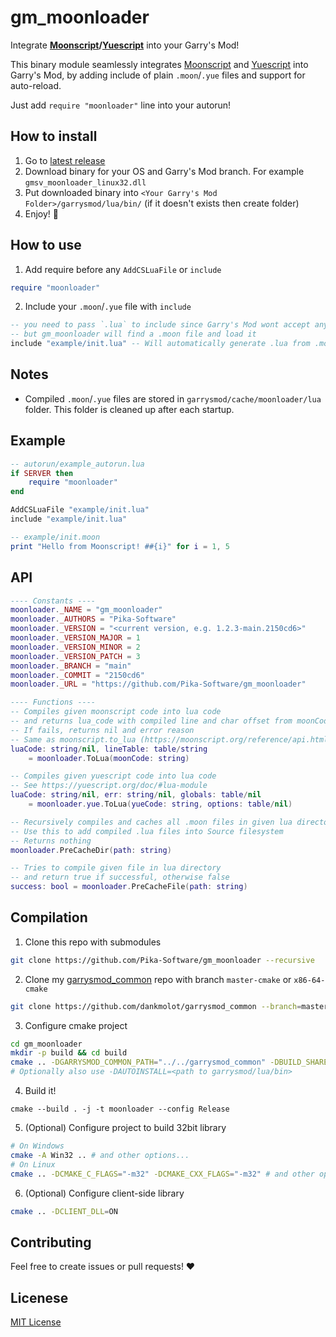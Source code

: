 # gm_moonloader
Integrate **[Moonscript][1]/[Yuescript][2]** into your Garry's Mod!

This binary module seamlessly integrates [Moonscript][1] and [Yuescript][2] into Garry's Mod, by adding include of plain `.moon`/`.yue` files and support for auto-reload.

Just add `require "moonloader"` line into your autorun!

## How to install
1. Go to [latest release](https://github.com/Pika-Software/gm_moonloader/releases/latest)
2. Download binary for your OS and Garry's Mod branch. For example `gmsv_moonloader_linux32.dll`
3. Put downloaded binary into `<Your Garry's Mod Folder>/garrysmod/lua/bin/` (if it doesn't exists then create folder)
4. Enjoy! 🎉

## How to use
1. Add require before any `AddCSLuaFile` or `include`
```lua
require "moonloader"
```
2. Include your `.moon`/`.yue` file with `include`
```lua
-- you need to pass `.lua` to include since Garry's Mod wont accept anything else
-- but gm_moonloader will find a .moon file and load it
include "example/init.lua" -- Will automatically generate .lua from .moon/.yue in garrysmod/cache/moonloader/lua
```

## Notes
* Compiled `.moon`/`.yue` files are stored in `garrysmod/cache/moonloader/lua` folder. This folder is cleaned up after each startup.

## Example
```lua
-- autorun/example_autorun.lua
if SERVER then
    require "moonloader"
end

AddCSLuaFile "example/init.lua"
include "example/init.lua"
```
```lua
-- example/init.moon
print "Hello from Moonscript! ##{i}" for i = 1, 5 
```

## API
```lua
---- Constants ----
moonloader._NAME = "gm_moonloader"
moonloader._AUTHORS = "Pika-Software"
moonloader._VERSION = "<current version, e.g. 1.2.3-main.2150cd6>"
moonloader._VERSION_MAJOR = 1
moonloader._VERSION_MINOR = 2
moonloader._VERSION_PATCH = 3
moonloader._BRANCH = "main"
moonloader._COMMIT = "2150cd6"
moonloader._URL = "https://github.com/Pika-Software/gm_moonloader"

---- Functions ----
-- Compiles given moonscript code into lua code
-- and returns lua_code with compiled line and char offset from moonCode
-- If fails, returns nil and error reason
-- Same as moonscript.to_lua (https://moonscript.org/reference/api.html)
luaCode: string/nil, lineTable: table/string
    = moonloader.ToLua(moonCode: string)

-- Compiles given yuescript code into lua code
-- See https://yuescript.org/doc/#lua-module
luaCode: string/nil, err: string/nil, globals: table/nil
    = moonloader.yue.ToLua(yueCode: string, options: table/nil)

-- Recursively compiles and caches all .moon files in given lua directory
-- Use this to add compiled .lua files into Source filesystem
-- Returns nothing
moonloader.PreCacheDir(path: string)

-- Tries to compile given file in lua directory
-- and return true if successful, otherwise false
success: bool = moonloader.PreCacheFile(path: string)
```

## Compilation
1. Clone this repo with submodules
```bash
git clone https://github.com/Pika-Software/gm_moonloader --recursive
```

2. Clone my [garrysmod_common](https://github.com/dankmolot/garrysmod_common) 
repo with branch `master-cmake` or `x86-64-cmake`
```bash
git clone https://github.com/dankmolot/garrysmod_common --branch=master-cmake --recursive
```

3. Configure cmake project
```bash
cd gm_moonloader
mkdir -p build && cd build
cmake .. -DGARRYSMOD_COMMON_PATH="../../garrysmod_common" -DBUILD_SHARED_LIBS=OFF
# Optionally also use -DAUTOINSTALL=<path to garrysmod/lua/bin>
```

4. Build it!
```
cmake --build . -j -t moonloader --config Release
```

5. (Optional) Configure project to build 32bit library
```bash
# On Windows
cmake -A Win32 .. # and other options...
# On Linux
cmake .. -DCMAKE_C_FLAGS="-m32" -DCMAKE_CXX_FLAGS="-m32" # and other options...
```

6. (Optional) Configure client-side library
```bash
cmake .. -DCLIENT_DLL=ON
```

## Contributing
Feel free to create issues or pull requests! ❤️

## Licenese
[MIT License](/LICENSE)

[1]: <https://github.com/leafo/moonscript> "Moonscript"
[2]: <https://github.com/pigpigyyy/Yuescript> "Yuescript"
